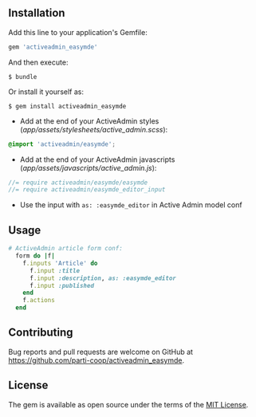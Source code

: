 ## Installation

Add this line to your application's Gemfile:
```ruby
gem 'activeadmin_easymde'
```

And then execute:

    $ bundle

Or install it yourself as:

    $ gem install activeadmin_easymde


- Add at the end of your ActiveAdmin styles (_app/assets/stylesheets/active_admin.scss_):
```css
@import 'activeadmin/easymde';
```
- Add at the end of your ActiveAdmin javascripts (_app/assets/javascripts/active_admin.js_):
```js
//= require activeadmin/easymde/easymde
//= require activeadmin/easymde_editor_input
```
- Use the input with `as: :easymde_editor` in Active Admin model conf



## Usage

```ruby
# ActiveAdmin article form conf:
  form do |f|
    f.inputs 'Article' do
      f.input :title
      f.input :description, as: :easymde_editor
      f.input :published
    end
    f.actions
  end
```

## Contributing

Bug reports and pull requests are welcome on GitHub at https://github.com/parti-coop/activeadmin_easymde.

## License

The gem is available as open source under the terms of the [MIT License](https://opensource.org/licenses/MIT).

